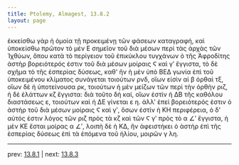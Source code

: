 ```yaml
---
title: Ptolemy, Almagest, 13.8.2
layout: page
---
```


ἐκκείσθω γὰρ ἡ ὁμοία τῇ προκειμένῃ τῶν φάσεων καταγραφή, καὶ ὑποκείσθω πρῶτον τὸ μὲν Ε σημεῖον τοῦ διὰ μέσων περὶ τὰς ἀρχὰς τῶν Ἰχθύων, ὅπου κατὰ τὸ περίγειον τοῦ ἐπικύκλου τυγχάνων ὁ τῆς Ἀφροδίτης ἀστὴρ βορειότερός ἐστιν τοῦ διὰ μέσων μοίραις Ϛ καὶ γʹ ἔγγιστα, τὸ δὲ σχῆμα τὸ τῆς ἑσπερίας δύσεως, καθ' ἣν ἡ μὲν ὑπὸ ΒΕΔ γωνία ἐπὶ τοῦ ὑποκειμένου κλίματος συνάγεται τοιούτων ρνδ, οἵων εἰσὶν αἱ β ὀρθαὶ τξ, οἵων δὲ ἡ ὑποτείνουσα ρκ, τοιούτων ἡ μὲν μείζων τῶν περὶ τὴν ὀρθὴν ριζ, ἡ δὲ ἐλάττων κζ ἔγγιστα: διὰ τοῦτο δὴ καί, οἵων ἐστὶν ἡ ΔΒ τῆς καθόλου διαστάσεως ε, τοιούτων καὶ ἡ ΔΕ γίνεται ε η. ἀλλ' ἐπεὶ βορειότερός ἐστιν ὁ ἀστὴρ τοῦ διὰ μέσων μοίραις Ϛ καὶ γʹ, ὅσων ἐστὶν ἡ ΚΗ περιφέρεια, ὁ δ' αὐτός ἐστιν λόγος τῶν ριζ πρὸς τὰ κζ καὶ τῶν Ϛ γʹ πρὸς τὸ α ∠ʹ ἔγγιστα, ἡ μὲν ΚΕ ἔσται μοίρας α ∠ʹ, λοιπὴ δὲ ἡ ΚΔ, ἣν ἀφειστήκει ὁ ἀστὴρ ἐπὶ τῆς ἑσπερίας δύσεως ἐπὶ τὰ ἑπόμενα τοῦ ἡλίου, μοιρῶν γ λη. 

---

prev: [13.8.1](../13.8.1/) | next: [13.8.3](../13.8.3/)

